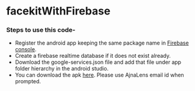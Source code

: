 # facekitWithFirebase

### Steps to use this code-
* Register the android app keeping the same package name in [Firebase console](https://console.firebase.google.com).
* Create a firebase realtime database if it does not exist already.
* Download the google-services.json file and add that file under app folder hierarchy in the android studio.
* You can download the apk [here](https://drive.google.com/file/d/1iilSz_Iza22ws3wUdmpM7m1MjGYCAVQn/view?usp=sharing). Please use AjnaLens email id when prompted.
